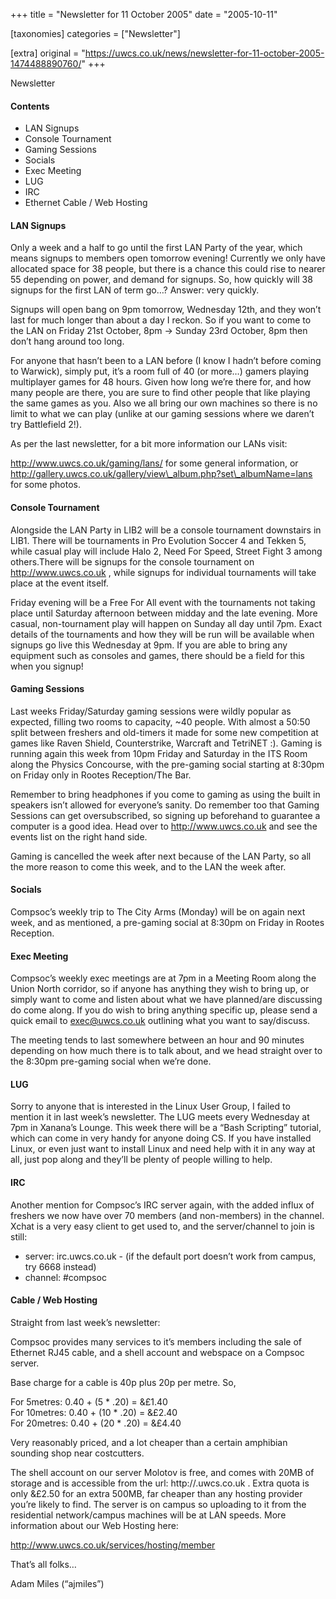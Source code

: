 +++
title = "Newsletter for 11 October 2005"
date = "2005-10-11"

[taxonomies]
categories = ["Newsletter"]

[extra]
original = "https://uwcs.co.uk/news/newsletter-for-11-october-2005-1474488890760/"
+++

Newsletter

#### Contents

  - LAN Signups
  - Console Tournament
  - Gaming Sessions
  - Socials
  - Exec Meeting
  - LUG
  - IRC
  - Ethernet Cable / Web Hosting

#### LAN Signups

Only a week and a half to go until the first LAN Party of the year, which means signups to members open tomorrow evening\! Currently we only have allocated space for 38 people, but there is a chance this could rise to nearer 55 depending on power, and demand for signups. So, how quickly will 38 signups for the first LAN of term go…? Answer: very quickly.

Signups will open bang on 9pm tomorrow, Wednesday 12th, and they won’t last for much longer than about a day I reckon. So if you want to come to the LAN on Friday 21st October, 8pm -\> Sunday 23rd October, 8pm then don’t hang around too long.

For anyone that hasn’t been to a LAN before (I know I hadn’t before coming to Warwick), simply put, it’s a room full of 40 (or more…) gamers playing multiplayer games for 48 hours. Given how long we’re there for, and how many people are there, you are sure to find other people that like playing the same games as you. Also we all bring our own machines so there is no limit to what we can play (unlike at our gaming sessions where we daren’t try Battlefield 2\!).

As per the last newsletter, for a bit more information our LANs visit:

http://www.uwcs.co.uk/gaming/lans/ for some general information, or  
http://gallery.uwcs.co.uk/gallery/view\_album.php?set\_albumName=lans for some photos.

#### Console Tournament

Alongside the LAN Party in LIB2 will be a console tournament downstairs in LIB1. There will be tournaments in Pro Evolution Soccer 4 and Tekken 5, while casual play will include Halo 2, Need For Speed, Street Fight 3 among others.There will be signups for the console tournament on http://www.uwcs.co.uk , while signups for individual tournaments will take place at the event itself.

Friday evening will be a Free For All event with the tournaments not taking place until Saturday afternoon between midday and the late evening. More casual, non-tournament play will happen on Sunday all day until 7pm. Exact details of the tournaments and how they will be run will be available when signups go live this Wednesday at 9pm. If you are able to bring any equipment such as consoles and games, there should be a field for this when you signup\!

#### Gaming Sessions

Last weeks Friday/Saturday gaming sessions were wildly popular as expected, filling two rooms to capacity, \~40 people. With almost a 50:50 split between freshers and old-timers it made for some new competition at games like Raven Shield, Counterstrike, Warcraft and TetriNET :). Gaming is running again this week from 10pm Friday and Saturday in the ITS Room along the Physics Concourse, with the pre-gaming social starting at 8:30pm on Friday only in Rootes Reception/The Bar.

Remember to bring headphones if you come to gaming as using the built in speakers isn’t allowed for everyone’s sanity. Do remember too that Gaming Sessions can get oversubscribed, so signing up beforehand to guarantee a computer is a good idea. Head over to http://www.uwcs.co.uk and see the events list on the right hand side.

Gaming is cancelled the week after next because of the LAN Party, so all the more reason to come this week, and to the LAN the week after.

#### Socials

Compsoc’s weekly trip to The City Arms (Monday) will be on again next week, and as mentioned, a pre-gaming social at 8:30pm on Friday in Rootes Reception.

#### Exec Meeting

Compsoc’s weekly exec meetings are at 7pm in a Meeting Room along the Union North corridor, so if anyone has anything they wish to bring up, or simply want to come and listen about what we have planned/are discussing do come along. If you do wish to bring anything specific up, please send a quick email to exec@uwcs.co.uk outlining what you want to say/discuss.

The meeting tends to last somewhere between an hour and 90 minutes depending on how much there is to talk about, and we head straight over to the 8:30pm pre-gaming social when we’re done.

#### LUG

Sorry to anyone that is interested in the Linux User Group, I failed to mention it in last week’s newsletter. The LUG meets every Wednesday at 7pm in Xanana’s Lounge. This week there will be a “Bash Scripting” tutorial, which can come in very handy for anyone doing CS. If you have installed Linux, or even just want to install Linux and need help with it in any way at all, just pop along and they’ll be plenty of people willing to help.

#### IRC

Another mention for Compsoc’s IRC server again, with the added influx of freshers we now have over 70 members (and non-members) in the channel. Xchat is a very easy client to get used to, and the server/channel to join is still:

  - server: irc.uwcs.co.uk - (if the default port doesn’t work from campus, try 6668 instead)
  - channel: \#compsoc

#### Cable / Web Hosting

Straight from last week’s newsletter:

Compsoc provides many services to it’s members including the sale of Ethernet RJ45 cable, and a shell account and webspace on a Compsoc server.

Base charge for a cable is 40p plus 20p per metre. So,

For 5metres: 0.40 + (5 \* .20) = &£1.40  
For 10metres: 0.40 + (10 \* .20) = &£2.40  
For 20metres: 0.40 + (20 \* .20) = &£4.40

Very reasonably priced, and a lot cheaper than a certain amphibian sounding shop near costcutters.

The shell account on our server Molotov is free, and comes with 20MB of storage and is accessible from the url: http://.uwcs.co.uk . Extra quota is only &£2.50 for an extra 500MB, far cheaper than any hosting provider you’re likely to find. The server is on campus so uploading to it from the residential network/campus machines will be at LAN speeds. More information about our Web Hosting here:

http://www.uwcs.co.uk/services/hosting/member

That’s all folks…

Adam Miles (“ajmiles”)
